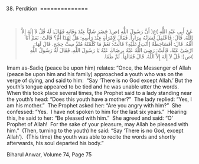 38. Perdition 
==============

 

<blockquote dir="rtl">
  <p>
عَنْ أَبِي عَبْدِ اللٌّهِ )ع( أَنَّ رَسُولَ اللٌّهِ )ص( حَضَرَ شَابّاً
عِنْدَ وَفَاتِهِ فَقَالَ: لَهُ قُلْ لاَ إِلَهَ إِلاَّ اللٌّهُ. قَالَ:
فَاعْتُقِلَ لِسَانُهُ مِرَاراً. فَقَالَ لِإِمْرَأَةٍ عِنْدَ رَأْسِهِ:
هَلْ لِهٌذَا أُمٌّ؟ قَالَتْ: نَعَمْ أَنَا أُمُّهُ. قَالَ:
أَفَسَاخِطَةٌ [أَنْتِ‏] عَلَيْهِ؟ قَالَتْ: نَعَمْ مَا كَلَّمْتُهُ
مُنْذُ سِتِّ حِجَجٍ. قَالَ لَهَا: ارْضَيْ عَنْهُ. قَالَتْ: رَضِيَ
اللٌّهُ عَنْهُ بِرِضَاكَ عَنْهُ يَا رَسُولَ اللٌّهِ. فَقَالَ لَهُ
رَسُولُ اللٌّهِ )ص(: قُلْ لاَ إِلَهَ إِلاَّ اللٌّهُ. قَالَ فَقَالَهَا.
ثُمَّ طَفَا.
  </p>
</blockquote>

Imam as-Sadiq (peace be upon him) relates: “Once, the Messenger of Allah
(peace be upon him and his family) approached a youth who was on the
verge of dying, and said to him:  “Say ‘There is no God except Allah.’
But the youth’s tongue appeared to be tied and he was unable utter the
words. When this took place several times, the Prophet said to a lady
standing near the youth’s head: “Does this youth have a mother?”  The
lady replied: “Yes, I am his mother.”  The Prophet asked her: “Are you
angry with him?”  She confessed: “Yes.  I have not spoken to him for the
last six years.”  Hearing this, he said to her: “Be pleased with him.” 
She agreed and said: “O’ Prophet of Allah!  For the sake of your
pleasure, may Allah be pleased with him.”  (Then, turning to the youth)
he said: “Say ‘There is no God, except Allah’).  (This time) the youth
was able to recite the words and shortly afterwards, his soul departed
his body.”

Biharul Anwar, Volume 74, Page 75  
   


